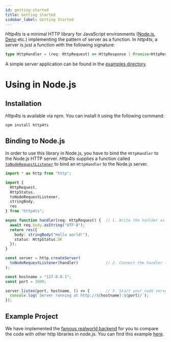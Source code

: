 ```yaml
---
id: getting-started
title: Getting Started
sidebar_label: Getting Started
---
```


*Http4ts* is a minimal HTTP library for JavaScript environments ([Node.js](https://nodejs.org), [Deno](https://Deno.land/) etc.) implementing the pattern of server as a function. In *http4ts*, a server is just a function with the following signature:

```ts
type HttpHandler = (req: HttpRequest) => HttpResponse | Promise<HttpResponse>;
```

A simple server application can be found in the [examples directory](https://github.com/http4ts/http4ts/tree/master/src/examples).

# Using in Node.js

## Installation

*Http4ts* is available via npm. You can install it using the following command:

```
npm install http4ts
```

## Binding to Node.js

In order to use this library in Node.js, you have to bind the `HttpHandler` to the Node.js HTTP server. *Http4ts* supplies a function called [`toNodeRequestListener`](https://github.com/http4ts/http4ts/blob/master/src/node/server.ts) to bind an `HttpHandler` to the Node.js server.

```ts
import * as http from "http";

import {
  HttpRequest,
  HttpStatus,
  toNodeRequestListener,
  stringBody,
  res
} from "http4ts";

async function handler(req: HttpRequest) {  // 1. Write the hanlder as a function that returns response
  await req.body.asString("UTF-8");
  return res({
    body: stringBody("Hello world!"),
    status: HttpStatus.OK
  });
}

const server = http.createServer(
  toNodeRequestListener(handler)            // 2. Connect the handler to the node.js server
);

const hostname = "127.0.0.1";
const port = 3000;

server.listen(port, hostname, () => {       // 3. Start your node server as you were before
  console.log(`Server running at http://${hostname}:${port}/`);
});
```

## Example Project

We have implemented the [famous realworld backend](https://github.com/gothinkster/realworld) for you to compare the code with other http libraries in node.js. You can find this example [here](https://github.com/http4ts/http4ts-realworld-example-app).
